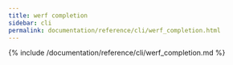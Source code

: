 ```yaml
---
title: werf completion
sidebar: cli
permalink: documentation/reference/cli/werf_completion.html
---
```


{% include /documentation/reference/cli/werf_completion.md %}
